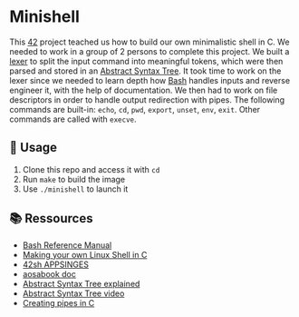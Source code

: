 # Minishell

This [42](https://42.fr/en/homepage/) project teached us how to build our own minimalistic shell in C. We needed to work in a group of 2 persons to complete this project. We built a [lexer](https://en.wikipedia.org/wiki/Lexical_analysis) to split the input command into meaningful tokens, which were then parsed and stored in an [Abstract Syntax Tree](https://en.wikipedia.org/wiki/Abstract_syntax_tree). It took time to work on the lexer since we needed to learn depth how [Bash](https://www.gnu.org/software/bash/) handles inputs and reverse engineer it, with the help of documentation.
We then had to work on  file descriptors in order to handle output redirection with pipes. The following commands are built-in: `echo`, `cd`, `pwd`, `export`, `unset`, `env`, `exit`. Other commands are called with `execve`.

## 🧭 Usage

1. Clone this repo and access it with `cd`
2. Run `make` to build the image
3. Use `./minishell` to launch it

## 📚 Ressources

- [Bash Reference Manual](https://www.gnu.org/savannah-checkouts/gnu/bash/manual/bash.html)
- [Making your own Linux Shell in C](https://www.geeksforgeeks.org/making-linux-shell-c/)
- [42sh APPSINGES](https://files.gogaz.org/42sh-appsinges.html)
- [aosabook doc](https://www.aosabook.org/en/bash.html)
- [Abstract Syntax Tree explained](https://ruslanspivak.com/lsbasi-part7/)
- [Abstract Syntax Tree video](https://www.youtube.com/watch?v=r14Vtwi2k7s)
- [Creating pipes in C](https://tldp.org/LDP/lpg/node11.html)
